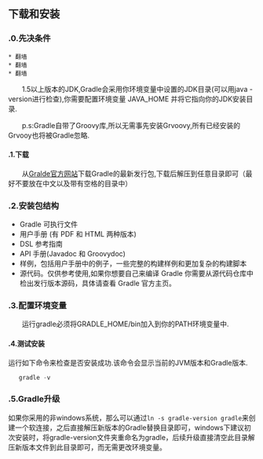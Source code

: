 ## 下载和安装

### <div name="zero">.0.先决条件</div>
    
    * 翻墙
    * 翻墙
    * 翻墙
    
　　1.5以上版本的JDK,Gradle会采用你环境变量中设置的JDK目录(可以用java -version进行检查),你需要配置环境变量 JAVA_HOME 并将它指向你的JDK安装目录.

　　p.s:Gradle自带了Groovy库,所以无需事先安装Grvoovy,所有已经安装的Grvooy也将被Gradle忽略.
#### <div name="one">.1.下载</div>
　　从[Gralde官方网站](http://www.gradle.org/download)下载Gradle的最新发行包,下载后解压到任意目录即可（最好不要放在中文以及带有空格的目录中）
  
### <a name="two">.2.安装包结构</a>
   * Gradle 可执行文件
   * 用户手册 (有 PDF 和 HTML 两种版本)
   * DSL 参考指南
   * API 手册(Javadoc 和 Groovydoc)
   * 样例，包括用户手册中的例子，一些完整的构建样例和更加复杂的构建脚本
   * 源代码。仅供参考使用,如果你想要自己来编译 Gradle 你需要从源代码仓库中检出发行版本源码，具体请查看 Gradle 官方主页。
   
### <a name="three">.3.配置环境变量</a>
　　运行gradle必须将GRADLE_HOME/bin加入到你的PATH环境变量中.  
  
#### <div name="four">.4.测试安装</a>

  运行如下命令来检查是否安装成功.该命令会显示当前的JVM版本和Gradle版本.
```groovy
   gradle -v
```

### <div name="five">.5.Gradle升级</div>
  如果你采用的非windows系统，那么可以通过`ln -s gradle-version gradle`来创建一个软连接，之后直接解压新版本的Gradle替换目录即可，windows下建议初次安装时，将gradle-version文件夹重命名为gradle，后续升级直接清空此目录解压新版本文件到此目录即可，而无需更改环境变量。